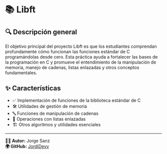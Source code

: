 # 📚 Libft

## 🔍 Descripción general

El objetivo principal del proyecto Libft es que los estudiantes comprendan
profundamente cómo funcionan las funciones estándar de C programándolas
desde cero. Esta práctica ayuda a fortalecer las bases de la programación en C y
promueve el entendimiento de la manipulación de memoria, manejo de cadenas,
listas enlazadas y otros conceptos fundamentales.

## ✨ Características

- ✅ Implementación de funciones de la biblioteca estándar de C
- 🛠️ Utilidades de gestión de memoria
- 🔤 Funciones de manipulación de cadenas
- 🔗 Operaciones con listas enlazadas
- 🏗️ Otros algoritmos y utilidades esenciales

---

**👨‍💻 Autor:** Jorge Sanz  
**🌍 GitHub:** [JordiDevv](https://github.com/JordiDevv)
